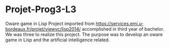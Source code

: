 # Projet-Prog3-L3
Oware game in Lisp
Project imported from https://services.emi.u-bordeaux.fr/projet/viewvc/lisp2014/ accomplished in third year of bachelor. We was three to realize this project. The purpose was to develop an oware game in Lisp and the artificial intelligence related.
